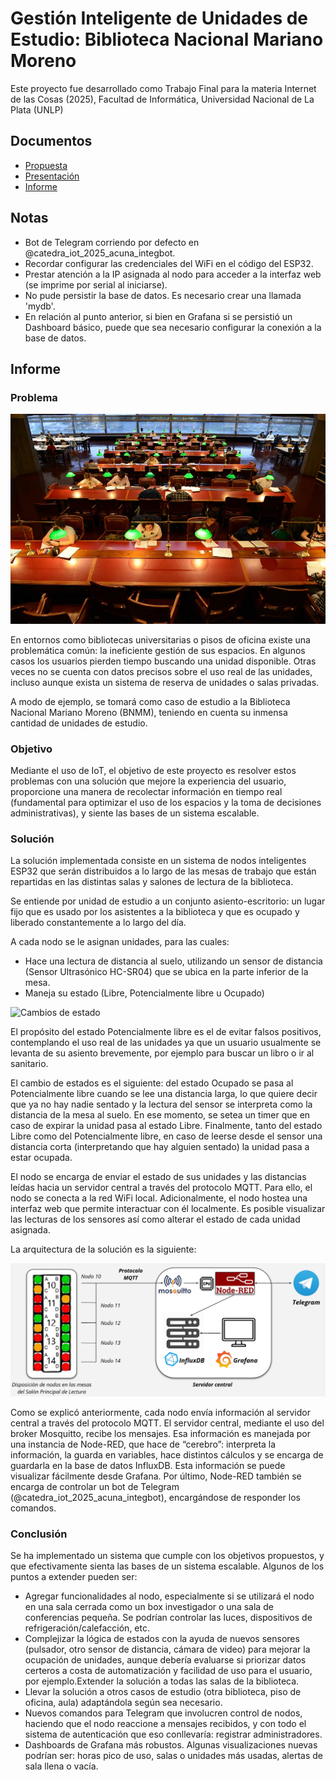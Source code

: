 # Gestión Inteligente de Unidades de Estudio: Biblioteca Nacional Mariano Moreno

Este proyecto fue desarrollado como Trabajo Final para la materia Internet de las Cosas (2025), Facultad de Informática, Universidad Nacional de La Plata (UNLP)

## Documentos
- [Propuesta](assets/Propuesta.pdf)
- [Presentación](assets/Presentacion.pdf)
- [Informe](assets/Informe.pdf)

## Notas

- Bot de Telegram corriendo por defecto en @catedra_iot_2025_acuna_integbot.
- Recordar configurar las credenciales del WiFi en el código del ESP32.
- Prestar atención a la IP asignada al nodo para acceder a la interfaz web (se imprime por serial al iniciarse).
- No pude persistir la base de datos. Es necesario crear una llamada 'mydb'.
- En relación al punto anterior, si bien en Grafana si se persistió un Dashboard básico, puede que sea necesario configurar la conexión a la base de datos.

## Informe

### Problema

![Salon de Lectura de la Biblioteca Nacional Mariano Moreno](assets/salon_de_lectura.jpg)

En entornos como bibliotecas universitarias o pisos de oficina existe una problemática común: la ineficiente gestión de sus espacios. En algunos casos los usuarios pierden tiempo buscando una unidad disponible. Otras veces no se cuenta con datos precisos sobre el uso real de las unidades, incluso aunque exista un sistema de reserva de unidades o salas privadas.

A modo de ejemplo, se tomará como caso de estudio a la Biblioteca Nacional Mariano Moreno (BNMM), teniendo en cuenta su inmensa cantidad de unidades de estudio.

### Objetivo

Mediante el uso de IoT, el objetivo de este proyecto es resolver estos problemas con una solución que mejore la experiencia del usuario, proporcione una manera de recolectar información en tiempo real (fundamental para optimizar el uso de los espacios y la toma de decisiones administrativas), y siente las bases de un sistema escalable.

### Solución

La solución implementada consiste en un sistema de nodos inteligentes ESP32 que serán distribuidos a lo largo de las mesas de trabajo que están repartidas en las distintas salas y salones de lectura de la biblioteca.

Se entiende por unidad de estudio a un conjunto asiento-escritorio: un lugar fijo que es usado por los asistentes a la biblioteca y que es ocupado y liberado constantemente a lo largo del día.

A cada nodo se le asignan unidades, para las cuales:
- Hace una lectura de distancia al suelo, utilizando un sensor de distancia (Sensor Ultrasónico HC-SR04) que se ubica en la parte inferior de la mesa.
- Maneja su estado (Libre, Potencialmente libre u Ocupado)

![Cambios de estado](assets/cambios_de_estado.jpg)

El propósito del estado Potencialmente libre es el de evitar falsos positivos, contemplando el uso real de las unidades ya que un usuario usualmente se levanta de su asiento brevemente, por ejemplo para buscar un libro o ir al sanitario.

El cambio de estados es el siguiente: del estado Ocupado se pasa al Potencialmente libre cuando se lee una distancia larga, lo que quiere decir que ya no hay nadie sentado y la lectura del sensor se interpreta como la distancia de la mesa al suelo. En ese momento, se setea un timer que en caso de expirar la unidad pasa al estado Libre. Finalmente, tanto del estado Libre como del Potencialmente libre, en caso de leerse desde el sensor una distancia corta (interpretando que hay alguien sentado) la unidad pasa a estar ocupada.

El nodo se encarga de enviar el estado de sus unidades y las distancias leídas hacia un servidor central a través del protocolo MQTT. Para ello, el nodo se conecta a la red WiFi local.
Adicionalmente, el nodo hostea una interfaz web que permite interactuar con él localmente. Es posible visualizar las lecturas de los sensores así como alterar el estado de cada unidad asignada.

La arquitectura de la solución es la siguiente:

![Arquitectura](assets/arquitectura.jpg)

Como se explicó anteriormente, cada nodo envía información al servidor central a través del protocolo MQTT. El servidor central, mediante el uso del broker Mosquitto, recibe los mensajes. Esa información es manejada por una instancia de Node-RED, que hace de “cerebro”: interpreta la información, la guarda en variables, hace distintos cálculos y se encarga de guardarla en la base de datos InfluxDB. Esta información se puede visualizar fácilmente desde Grafana. Por último, Node-RED también se encarga de controlar un bot de Telegram (@catedra_iot_2025_acuna_integbot), encargándose de responder los comandos.

### Conclusión

Se ha implementado un sistema que cumple con los objetivos propuestos, y que efectivamente sienta las bases de un sistema escalable. Algunos de los puntos a extender pueden ser:

- Agregar funcionalidades al nodo, especialmente si se utilizará el nodo en una sala cerrada como un box investigador o una sala de conferencias pequeña. Se podrían controlar las luces, dispositivos de refrigeración/calefacción, etc.
- Complejizar la lógica de estados con la ayuda de nuevos sensores (pulsador, otro sensor de distancia, cámara de video) para mejorar la ocupación de unidades, aunque debería evaluarse si priorizar datos certeros a costa de automatización y facilidad de uso para el usuario, por ejemplo.Extender la solución a todas las salas de la biblioteca.
- Llevar la solución a otros casos de estudio (otra biblioteca, piso de oficina, aula) adaptándola según sea necesario.
- Nuevos comandos para Telegram que involucren control de nodos, haciendo que el nodo reaccione a mensajes recibidos, y con todo el sistema de autenticación que eso conllevaría: registrar administradores.
- Dashboards de Grafana más robustos. Algunas visualizaciones nuevas podrían ser: horas pico de uso, salas o unidades más usadas, alertas de sala llena o vacía.

